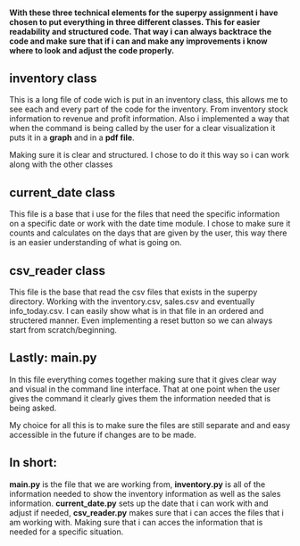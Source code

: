 #### With these three technical elements for the superpy assignment i have chosen to put everything in three different classes. This for easier readability and structured code. That way i can always backtrace the code and make sure that if i can and make any improvements i know where to look and adjust the code properly.

## inventory class
This is a long file of code wich is put in an inventory class, this allows me to see each and every part of the code for the inventory. From inventory stock information to revenue and profit information.
Also i implemented a way that when the command is being called by the user for a clear visualization it puts it in a **graph** and in a **pdf file**. 

Making sure it is clear and structured.
I chose to do it this way so i can work along with the other classes 

## current_date class

This file is a base that i use for the files that need the specific information on a specific date or work with the date time module. 
I chose to make sure it counts and calculates on the days that are given by the user, this way there is an easier understanding of what is going on.

## csv_reader class
This file is the base that read the csv files that exists in the superpy directory. Working with the inventory.csv, sales.csv and eventually info_today.csv. I can easily show what is in that file in an ordered and structered manner. Even implementing a reset button so we can always start from scratch/beginning.

## Lastly: main.py 
In this file everything comes together making sure that it gives clear way and visual in the command line interface. That at one point when the user gives the command it clearly gives them the information needed that is being asked.

My choice for all this is to make sure the files are still separate and and easy accessible in the future if changes are to be made.

## In short:
**main.py** is the file that we are working from, 
**inventory.py** is all of the information needed to show the inventory information as well as the sales information.
**current_date.py** sets up the date that i can work with and adjust if needed,
**csv_reader.py** makes sure that i can acces the files that i am working with. Making sure that i can acces the information that is needed for a specific situation.